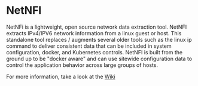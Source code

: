 # NetNFI
NetNFi is a lightweight, open source network data extraction tool. NetNFI extracts IPv4/IPV6 network information from a linux guest or host. This standalone tool replaces / augments several older tools such as the linux ip command to deliver consistent data that can be included in system configuration, docker, and Kubernetes controls. NetNFI is built from the ground up to be "docker aware" and can use sitewide configuration data to control the application behavior across large groups of hosts.

For more information, take a look at the [Wiki](https://github.com/ANHARTT/NetNFI/wiki)


